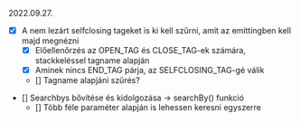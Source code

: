 2022.09.27.

- [x] A nem lezárt selfclosing tageket is ki kell szűrni, amit az emittingben kell majd megnézni
    - [x] Előellenőrzés az OPEN_TAG és CLOSE_TAG-ek számára, stackkeléssel tagname alapján
    - [x] Aminek nincs END_TAG párja, az SELFCLOSING_TAG-gé válik
    - [] Tagname alapjáni szűrés?
- [] Searchbys bővítése és kidolgozása -> searchBy() funkció
    - [] Több féle paraméter alapján is lehessen keresni egyszerre